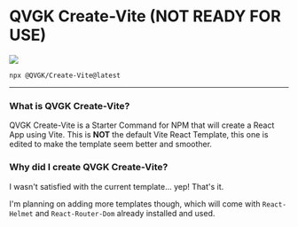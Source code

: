 # QVGK Create-Vite (NOT READY FOR USE)

![](https://img.shields.io/npm/v/@qvgk/create-vite?style=flat-square&logo=npm&color=ff0000)

```
npx @QVGK/Create-Vite@latest
```

---

### What is QVGK Create-Vite?

QVGK Create-Vite is a Starter Command for NPM that will create a React App using Vite. This is **NOT** the default Vite React Template, this one is edited to make
the template seem better and smoother.

### Why did I create QVGK Create-Vite?

I wasn't satisfied with the current template... yep! That's it.

I'm planning on adding more templates though, which will come with `React-Helmet` and `React-Router-Dom` already installed and used.